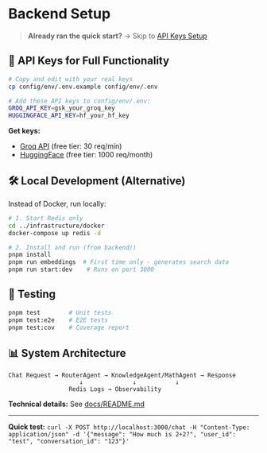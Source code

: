 # Backend Setup

> **Already ran the quick start?** → Skip to [API Keys Setup](#-api-keys-for-full-functionality)

## 🔑 API Keys for Full Functionality

```bash
# Copy and edit with your real keys
cp config/env/.env.example config/env/.env

# Add these API keys to config/env/.env:
GROQ_API_KEY=gsk_your_groq_key
HUGGINGFACE_API_KEY=hf_your_hf_key
```

**Get keys:**
- [Groq API](https://console.groq.com) (free tier: 30 req/min)  
- [HuggingFace](https://huggingface.co/settings/tokens) (free tier: 1000 req/month)

## 🛠️ Local Development (Alternative)

Instead of Docker, run locally:

```bash
# 1. Start Redis only
cd ../infrastructure/docker
docker-compose up redis -d

# 2. Install and run (from backend/)
pnpm install
pnpm run embeddings  # First time only - generates search data
pnpm run start:dev    # Runs on port 3000
```

## 🧪 Testing

```bash
pnpm test        # Unit tests
pnpm test:e2e    # E2E tests
pnpm test:cov    # Coverage report
```

## 📊 System Architecture

```
Chat Request → RouterAgent → KnowledgeAgent/MathAgent → Response
                    ↓              ↓           ↓
                 Redis Logs → Observability
```

**Technical details:** See [docs/README.md](./docs/README.md)

---
**Quick test:** `curl -X POST http://localhost:3000/chat -H "Content-Type: application/json" -d '{"message": "How much is 2+2?", "user_id": "test", "conversation_id": "123"}'`
